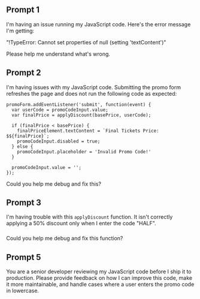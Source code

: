## Prompt 1

I'm having an issue running my JavaScript code. Here's the error message I'm getting:

"!TypeError: Cannot set properties of null (setting 'textContent')"

Please help me understand what's wrong.

## Prompt 2

I'm having issues with my JavaScript code. Submitting the promo form refreshes the page and does not run the following code as expected:

```
promoForm.addEventListener('submit', function(event) {
  var userCode = promoCodeInput.value;
  var finalPrice = applyDiscount(basePrice, userCode);

  if (finalPrice < basePrice) {
    finalPriceElement.textContent = `Final Tickets Price: $${finalPrice}`;
    promoCodeInput.disabled = true;
  } else {
    promoCodeInput.placeholder = 'Invalid Promo Code!'
  }

  promoCodeInput.value = '';
});
```

Could you help me debug and fix this?

## Prompt 3

I'm having trouble with this `applyDiscount` function. It isn't correctly applying a 50% discount only when I enter the code "HALF".

###

###

Could you help me debug and fix this function?

## Prompt 5

You are a senior developer reviewing my JavaScript code before I ship it to production. Please provide feedback on how I can improve this code, make it more maintainable, and handle cases where a user enters the promo code in lowercase.
